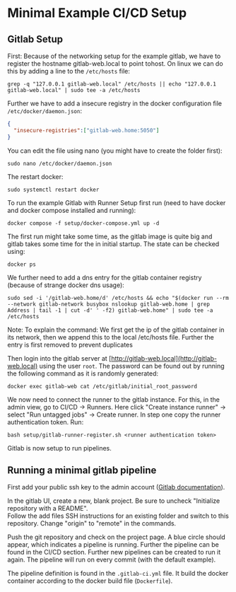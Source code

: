 # Minimal Example CI/CD Setup
## Gitlab Setup
First: Because of the networking setup for the example gitlab, we have to register the hostname gitlab-web.local to point tohost. On linux we can do this by adding a line to the `/etc/hosts` file:

    grep -q "127.0.0.1 gitlab-web.local" /etc/hosts || echo "127.0.0.1 gitlab-web.local" | sudo tee -a /etc/hosts

Further we have to add a insecure registry in the docker configuration file `/etc/docker/daemon.json`:
```json
{ 
  "insecure-registries":["gitlab-web.home:5050"] 
}
```

You can edit the file using nano (you might have to create the folder first):

    sudo nano /etc/docker/daemon.json

The restart docker:

    sudo systemctl restart docker

To run the example Gitlab with Runner Setup first run (need to have docker and docker compose installed and running):

    docker compose -f setup/docker-compose.yml up -d

The first run might take some time, as the gitlab image is quite big and gitlab takes some time for the in initial startup. The state can be checked using:

    docker ps

We further need to add a dns entry for the gitlab container registry (because of strange docker dns usage):

    sudo sed -i '/gitlab-web.home/d' /etc/hosts && echo "$(docker run --rm --network gitlab-network busybox nslookup gitlab-web.home | grep Address | tail -1 | cut -d' ' -f2) gitlab-web.home" | sudo tee -a /etc/hosts

Note: To explain the command: We first get the ip of the gitlab container in its network, then we append this to the local /etc/hosts file. Further the entry is first removed to prevent duplicates

Then login into the gitlab server at [http://gitlab-web.local](http://gitlab-web.local) using the user `root`. The password can be found out by running the following command as it is randomly generated:

    docker exec gitlab-web cat /etc/gitlab/initial_root_password

We now need to connect the runner to the gitlab instance. For this, in the admin view, go to CI/CD -> Runners. Here click "Create instance runner" -> select "Run untagged jobs" -> Create runner. In step one copy the runner authentication token. Run:

    bash setup/gitlab-runner-register.sh <runner authentication token>

Gitlab is now setup to run pipelines.

## Running a minimal gitlab pipeline
First add your public ssh key to the admin account ([Gitlab documentation](https://docs.gitlab.com/18.1/user/ssh/)).

In the gitlab UI, create a new, blank project. Be sure to uncheck "Initialize repository with a README".  
Follow the add files SSH instructions for an existing folder and switch to this repository. Change "origin" to "remote" in the commands.

Push the git repository and check on the project page. A blue circle should appear, which indicates a pipeline is running. Further the pipeline can be found in the CI/CD section.
Further new pipelines can be created to run it again. The pipeline will run on every commit (with the default example).

The pipeline definition is found in the `.gitlab-ci.yml` file. It build the docker container according to the docker build file (`Dockerfile`).